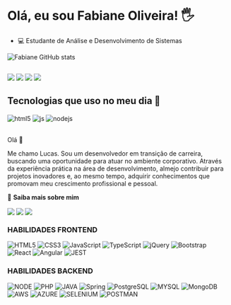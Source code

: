 # Olá, eu sou Fabiane Oliveira! 🖐
- 💻 Estudante de Análise e Desenvolvimento de Sistemas
  
![Fabiane GitHub stats](https://github-readme-stats.vercel.app/api?username=fabianeoliveirasantos&show_icons=true&theme=radical)

##

<div>
  <a href="https://instagram.com/fabianeoliveira._" target="_blank"><img src="https://img.shields.io/badge/-Instagram-%23E4405F?style=for-the-badge&logo=instagram&logoColor=white" target="_blank"></a>
  <a href="https://discord.com/channels/@me" target="_blank"><img src="https://img.shields.io/badge/Discord-7289DA?style=for-the-badge&logo=discord&logoColor=white" target="_blank"></a> 
  <a href = "mailto:fabiane.o.santos2911@gmail.com"><img src="https://img.shields.io/badge/-Gmail-%23333?style=for-the-badge&logo=gmail&logoColor=white" target="_blank"></a>
  <a href="https://www.linkedin.com/in/fabiane-oliveira-18719821a/" target="_blank"><img src="https://img.shields.io/badge/-LinkedIn-%230077B5?style=for-the-badge&logo=linkedin&logoColor=white" target="_blank"></a> 
</div>

##   Tecnologias que uso no meu dia 📱

<div style="display: inline_block">
  <img align="center" alt="html5" src="https://img.shields.io/badge/HTML5-E34F26?style=for-the-badge&logo=html5&logoColor=white" />
  <img align="center" alt="js" src="https://img.shields.io/badge/Java-F7DF1E?style=for-the-badge&logo=java&logoColor=black" />
  <img align="center" alt="nodejs" src="https://img.shields.io/badge/Phyton-43853D?style=for-the-badge&logo=node.js&logoColor=white" />
</div><br/>

 Olá 👋 


Me chamo Lucas. Sou um desenvolvedor em transição de carreira, buscando uma oportunidade para atuar no ambiente corporativo. Através da experiência prática na área de desenvolvimento, almejo contribuir para projetos inovadores e, ao mesmo tempo, adquirir conhecimentos que promovam meu crescimento profissional e pessoal.

🔗 **Saiba mais sobre mim**


<a href="https://www.linkedin.com/in/lucasbomfim06/" target="blank"><img align="center" src="https://img.shields.io/badge/Linkedin-007ACC?style=for-the-badge&logo=linkedin&logoColor=white"/></a>
<a href="https://bomfimtech.vercel.app/" target="blank"><img align="center" src="https://img.shields.io/badge/BomfaTech-e27602?style=for-the-badge&logoColor=white"/></a>
<a href="https://www.youtube.com/@lucasbomfim1945/playlists" target="blank"><img align="center" src="https://img.shields.io/badge/youtube-FF0000?style=for-the-badge&logo=youtube&logoColor=white"/></a>


### HABILIDADES FRONTEND

![HTML5](https://img.shields.io/badge/HTML5-E34F26?style=for-the-badge&logo=html5&logoColor=white)
![CSS3](https://img.shields.io/badge/CSS3-1572B6?style=for-the-badge&logo=css3&logoColor=white)
![JavaScript](https://img.shields.io/badge/JavaScript-F7DF1E?style=for-the-badge&logo=javascript&logoColor=black)
![TypeScript](https://img.shields.io/badge/TypeScript-007ACC?style=for-the-badge&logo=typescript&logoColor=white)
![jQuery](https://img.shields.io/badge/jQuery-0769AD?style=for-the-badge&logo=jquery&logoColor=white)
![Bootstrap](https://img.shields.io/badge/Bootstrap-563D7C?style=for-the-badge&logo=bootstrap&logoColor=white)
![React](https://img.shields.io/badge/React-20232A?style=for-the-badge&logo=react&logoColor=61DAFB)
![Angular](https://img.shields.io/badge/Angular-DD0031?style=for-the-badge&logo=angular&logoColor=fff)
![JEST](https://img.shields.io/badge/Jest-983f59?style=for-the-badge&logo=jest&logoColor=white)


### HABILIDADES BACKEND
![NODE](https://img.shields.io/badge/Node.js-339933?style=for-the-badge&logo=node.js&logoColor=fff)
![PHP](https://img.shields.io/badge/PHP-4f5b93?style=for-the-badge&logo=php&logoColor=white)
![JAVA](https://img.shields.io/badge/Java-ED8B00?style=for-the-badge&logo=openjdk&logoColor=white)
![Spring](https://img.shields.io/badge/Spring-6DB33F?style=for-the-badge&logo=spring&logoColor=white)
![PostgreSQL](https://img.shields.io/badge/PostgreSQL-316192?style=for-the-badge&logo=postgresql&logoColor=white)
![MYSQL](https://img.shields.io/badge/MySQL-00758f?style=for-the-badge&logo=mysql&logoColor=white)
![MongoDB](https://img.shields.io/badge/MongoDB-4EA94B?style=for-the-badge&logo=mongodb&logoColor=white)
![AWS](https://img.shields.io/badge/AWS-FF9900?style=for-the-badge&logo=amazonaws&logoColor=fff)
![AZURE](https://img.shields.io/badge/Azure-0078D4?style=for-the-badge&logo=microsoftazure&logoColor=fff)
![SELENIUM](https://img.shields.io/badge/Selenium-43b02a?style=for-the-badge&logo=selenium&logoColor=white)
![POSTMAN](https://img.shields.io/badge/Postman-ff6c37?style=for-the-badge&logo=postman&logoColor=white)



